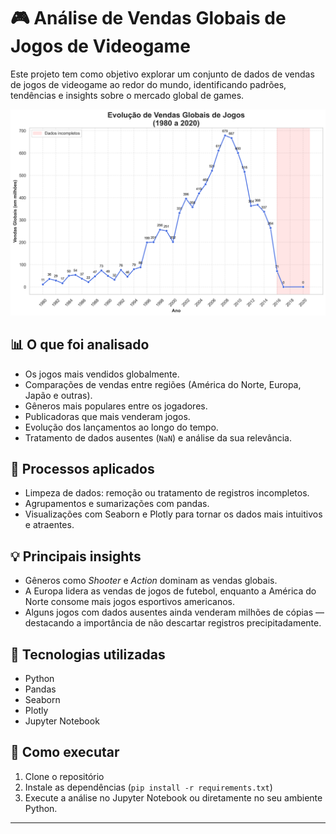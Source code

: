 # 🎮 Análise de Vendas Globais de Jogos de Videogame

Este projeto tem como objetivo explorar um conjunto de dados de vendas de jogos de videogame ao redor do mundo, identificando padrões, tendências e insights sobre o mercado global de games.

![Grafico de evolucao de vendas](graficos/evolucao_vendas_globais.png)

## 📊 O que foi analisado

- Os jogos mais vendidos globalmente.
- Comparações de vendas entre regiões (América do Norte, Europa, Japão e outras).
- Gêneros mais populares entre os jogadores.
- Publicadoras que mais venderam jogos.
- Evolução dos lançamentos ao longo do tempo.
- Tratamento de dados ausentes (`NaN`) e análise da sua relevância.

## 🧹 Processos aplicados

- Limpeza de dados: remoção ou tratamento de registros incompletos.
- Agrupamentos e sumarizações com pandas.
- Visualizações com Seaborn e Plotly para tornar os dados mais intuitivos e atraentes.

## 💡 Principais insights

- Gêneros como *Shooter* e *Action* dominam as vendas globais.
- A Europa lidera as vendas de jogos de futebol, enquanto a América do Norte consome mais jogos esportivos americanos.
- Alguns jogos com dados ausentes ainda venderam milhões de cópias — destacando a importância de não descartar registros precipitadamente.

## 🧰 Tecnologias utilizadas

- Python
- Pandas
- Seaborn
- Plotly
- Jupyter Notebook

## 🚀 Como executar

1. Clone o repositório
2. Instale as dependências (`pip install -r requirements.txt`)
3. Execute a análise no Jupyter Notebook ou diretamente no seu ambiente Python.

---
